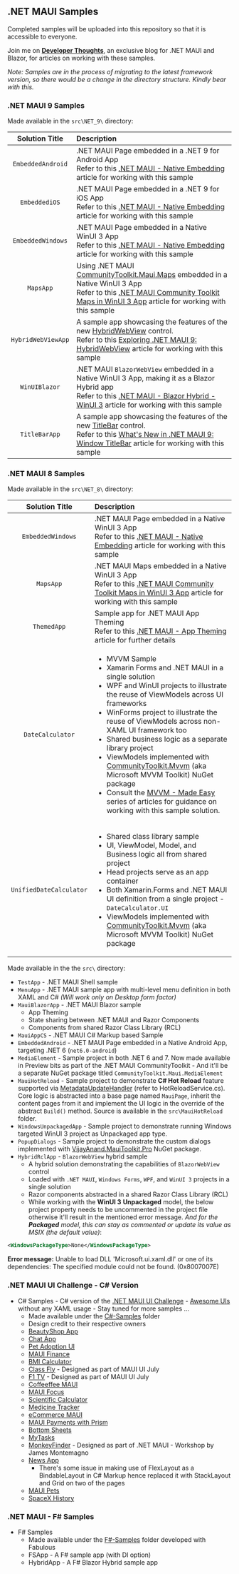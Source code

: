 ## .NET MAUI Samples

Completed samples will be uploaded into this repository so that it is accessible to everyone.

Join me on [**Developer Thoughts**](https://egvijayanand.in/), an exclusive blog for .NET MAUI and Blazor, for articles on working with these samples.

_Note: Samples are in the process of migrating to the latest framework version, so there would be a change in the directory structure. Kindly bear with this._

### .NET MAUI 9 Samples

Made available in the `src\NET_9\` directory:

|Solution Title|Description|
|:---:|:---|
|`EmbeddedAndroid`|.NET MAUI Page embedded in a .NET 9 for Android App <br /> Refer to this [.NET MAUI - Native Embedding](https://egvijayanand.in/2024/02/29/dotnet-maui-native-embedding/) article for working with this sample|
|`EmbeddediOS`|.NET MAUI Page embedded in a .NET 9 for iOS App <br /> Refer to this [.NET MAUI - Native Embedding](https://egvijayanand.in/2024/02/29/dotnet-maui-native-embedding/) article for working with this sample|
|`EmbeddedWindows`|.NET MAUI Page embedded in a Native WinUI 3 App <br /> Refer to this [.NET MAUI - Native Embedding](https://egvijayanand.in/2024/02/29/dotnet-maui-native-embedding/) article for working with this sample|
|`MapsApp`|Using .NET MAUI [CommunityToolkit.Maui.Maps](https://www.nuget.org/packages/CommunityToolkit.Maui.Maps) embedded in a Native WinUI 3 App <br /> Refer to this [.NET MAUI Community Toolkit Maps in WinUI 3 App](https://egvijayanand.in/2024/03/07/dotnet-maui-community-toolkit-maps-in-winui-3-app/) article for working with this sample|
|`HybridWebViewApp`|A sample app showcasing the features of the new [HybridWebView](https://learn.microsoft.com/en-us/dotnet/maui/whats-new/dotnet-9?view=net-maui-9.0#hybridwebview) control. <br /> Refer to this [Exploring .NET MAUI 9: HybridWebView](https://egvijayanand.in/2024/10/04/exploring-dotnet-maui-9-hybridwebview-features/) article for working with this sample|
|`WinUIBlazor`|.NET MAUI `BlazorWebView` embedded in a Native WinUI 3 App, making it as a Blazor Hybrid app <br /> Refer to this [.NET MAUI - Blazor Hybrid - WinUI 3](https://egvijayanand.in/2023/03/29/dotnet-maui-blazor-hybrid-winui-3/) article for working with this sample|
|`TitleBarApp`|A sample app showcasing the features of the new [TitleBar](https://learn.microsoft.com/en-us/dotnet/maui/whats-new/dotnet-9?view=net-maui-9.0#titlebar-for-windows) control. <br /> Refer to this [What's New in .NET MAUI 9: Window TitleBar](https://egvijayanand.in/2024/12/04/what-is-new-in-dotnet-maui-9-window-titlebar/) article for working with this sample|

### .NET MAUI 8 Samples

Made available in the `src\NET_8\` directory:

|Solution Title|Description|
|:---:|:---|
|`EmbeddedWindows`|.NET MAUI Page embedded in a Native WinUI 3 App <br /> Refer to this [.NET MAUI - Native Embedding](https://egvijayanand.in/2024/02/29/dotnet-maui-native-embedding/) article for working with this sample|
|`MapsApp`|.NET MAUI Maps embedded in a Native WinUI 3 App <br /> Refer to this [.NET MAUI Community Toolkit Maps in WinUI 3 App](https://egvijayanand.in/2024/03/07/dotnet-maui-community-toolkit-maps-in-winui-3-app/) article for working with this sample|
|`ThemedApp`|Sample app for .NET MAUI App Theming <br /> Refer to this [.NET MAUI - App Theming](https://egvijayanand.in/2024/07/03/dotnet-maui-developer-tips-app-theming/) article for further details|
|`DateCalculator`|<ul><li>MVVM Sample</li><li>Xamarin Forms and .NET MAUI in a single solution</li><li>WPF and WinUI projects to illustrate the reuse of ViewModels across UI frameworks</li><li>WinForms project to illustrate the reuse of ViewModels across non-XAML UI framework too</li><li>Shared business logic as a separate library project</li><li>ViewModels implemented with [CommunityToolkit.Mvvm](https://www.nuget.org/packages/CommunityToolkit.Mvvm) (aka Microsoft MVVM Toolkit) NuGet package</li><li>Consult the [MVVM - Made Easy](https://egvijayanand.in/category/mvvm/made-easy/) series of articles for guidance on working with this sample solution.</li></ul>|
|`UnifiedDateCalculator`|<ul><li>Shared class library sample</li><li>UI, ViewModel, Model, and Business logic all from shared project</li><li>Head projects serve as an app container</li><li>Both Xamarin.Forms and .NET MAUI UI definition from a single project - `DateCalculator.UI`</li><li>ViewModels implemented with [CommunityToolkit.Mvvm](https://www.nuget.org/packages/CommunityToolkit.Mvvm) (aka Microsoft MVVM Toolkit) NuGet package</li></ul>|

Made available in the the `src\` directory:

* `TestApp` - .NET MAUI Shell sample
* `MenuApp` - .NET MAUI sample app with multi-level menu definition in both XAML and C# _(Will work only on Desktop form factor)_
* `MauiBlazorApp` - .NET MAUI Blazor sample
  - App Theming
  - State sharing between .NET MAUI and Razor Components
  - Components from shared Razor Class Library (RCL)
* `MauiAppCS` - .NET MAUI C# Markup based Sample
* `EmbeddedAndroid` - .NET MAUI Page embedded in a Native Android App, targeting .NET 6 (`net6.0-android`)
* `MediaElement` - Sample project in both .NET 6 and 7. Now made available in Preview bits as part of the .NET MAUI CommunityToolkit - And it'll be a separate NuGet package titled `CommunityToolkit.Maui.MediaElement`
* `MauiHotReload` - Sample project to demonstrate **C# Hot Reload** feature supported via [MetadataUpdateHandler](https://learn.microsoft.com/en-us/dotnet/api/system.reflection.metadata.metadataupdatehandlerattribute?view=net-6.0) (refer to HotReloadService.cs). Core logic is abstracted into a base page named `MauiPage`, inherit the content pages from it and implement the UI logic in the override of the abstract `Build()` method. Source is available in the `src\MauiHotReload` folder.
* `WindowsUnpackagedApp` - Sample project to demonstrate running Windows targeted WinUI 3 project as Unpackaged app type.
* `PopupDialogs` - Sample project to demonstrate the custom dialogs implemented with [VijayAnand.MauiToolkit.Pro](https://www.nuget.org/packages/VijayAnand.MauiToolkit.Pro) NuGet package.
* `HybridRclApp` - `BlazorWebView` hybrid sample
  - A hybrid solution demonstrating the capabilities of `BlazorWebView` control
  - Loaded with `.NET MAUI`, `Windows Forms`, `WPF`, and `WinUI 3` projects in a single solution
  - Razor components abstracted in a shared Razor Class Library (RCL)
  - While working with the **WinUI 3** **Unpackaged** model, the below project property needs to be uncommented in the project file otherwise it'll result in the mentioned error message. _And for the **Packaged** model, this can stay as commented or update its value as MSIX (the default value)_:

```xml
<WindowsPackageType>None</WindowsPackageType>
```

**Error message:**
Unable to load DLL 'Microsoft.ui.xaml.dll' or one of its dependencies: The specified module could not be found. (0x8007007E)

### .NET MAUI UI Challenge - C# Version

* C# Samples - C# version of the [.NET MAUI UI Challenge](https://aka.ms/maui/UIChallenge) - [Awesome UIs](https://github.com/jsuarezruiz/dotnet-maui-showcase) without any XAML usage - Stay tuned for more samples ...
  - Made available under the [C#-Samples](/src/C%23-Samples/) folder
  - Design credit to their respective owners
  - [BeautyShop App](https://github.com/jsuarezruiz/netmaui-beautyshop-app-challenge) 
  - [Chat App](https://github.com/jsuarezruiz/netmaui-chat-app-challenge)
  - [Pet Adoption UI](https://github.com/LeomarisReyes/PetAdoptionUI)
  - [MAUI Finance](https://github.com/cemahseri/MauiFinance)
  - [BMI Calculator](https://github.com/naweed/MauiBMICalculator)
  - [Class Fly](https://github.com/kphillpotts/MAUI-UI-July) - Designed as part of MAUI UI July
  - [F1 TV](https://github.com/andreas-nesheim/MAUIUIJuly) - Designed as part of MAUI UI July
  - [Coffeeffee MAUI](https://github.com/zdanovs/Coffeeffee-MAUI)
  - [MAUI Focus](https://github.com/pedroldk/maui-focus)
  - [Scientific Calculator](https://github.com/naweed/MauiScientificCalculator)
  - [Medicine Tracker](https://github.com/thaveeshakannangara/MAUIBeautifulUIChallenge)
  - [eCommerce MAUI](https://github.com/exendahal/EcommerceMAUI)
  - [MAUI Payments with Prism](https://github.com/DamianSuess/Learn.MauiPaymentUi)
  - [Bottom Sheets](https://github.com/PremSaiVarada/DemoCustomSheets)
  - [MyTasks](https://github.com/jsuarezruiz/netmaui-mytasks-app-challenge)
  - [MonkeyFinder](https://github.com/dotnet-presentations/dotnet-maui-workshop) - Designed as part of .NET MAUI - Workshop by James Montemagno
  - [News App](https://github.com/henduck/MAUINewsApp)
    * There's some issue in making use of FlexLayout as a BindableLayout in C# Markup hence replaced it with StackLayout and Grid on two of the pages
  - [MAUI Pets](https://github.com/BryanOroxon/MAUIPETS)
  - [SpaceX History](https://github.com/EduardoReisDev/SpaceXhistory)

### .NET MAUI - F# Samples

* F# Samples
  - Made available under the [F#-Samples](/src/F%23-Samples/) folder developed with Fabulous
  - FSApp - A F# sample app (with DI option)
  - HybridApp - A F# Blazor Hybrid sample app
